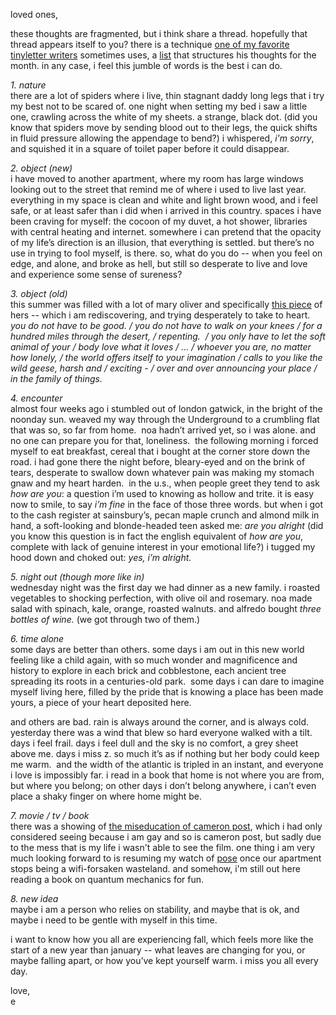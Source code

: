 loved ones,

these thoughts are fragmented, but i think share a thread. hopefully that thread appears itself to you? there is a technique [one of my favorite tinyletter writers](https://chipmnk.substack.com/?utm_source=substack&utm_medium=web&utm_campaign=substack_profile) sometimes uses, a [list](www.moonlists.com/about/?c=34ebca37-bdf5-43c1-977c-a4799b77fb19) that structures his thoughts for the month. in any case, i feel this jumble of words is the best i can do.

*1. nature*<br>
there are a lot of spiders where i live, thin stagnant daddy long legs that i try my best not to be scared of. one night when setting my bed i saw a little one, crawling across the white of my sheets. a strange, black dot. (did you know that spiders move by sending blood out to their legs, the quick shifts in fluid pressure allowing the appendage to bend?) i whispered, *i'm sorry*, and squished it in a square of toilet paper before it could disappear.

*2. object (new)*<br>
i have moved to another apartment, where my room has large windows looking out to the street that remind me of where i used to live last year. everything in my space is clean and white and light brown wood, and i feel safe, or at least safer than i did when i arrived in this country. spaces i have been craving for myself: the cocoon of my duvet, a hot shower, libraries with central heating and internet. somewhere i can pretend that the opacity of my life’s direction is an illusion, that everything is settled. but there’s no use in trying to fool myself, is there. so, what do you do -- when you feel on edge, and alone, and broke as hell, but still so desperate to live and love and experience some sense of sureness?

*3. object (old)*<br>
this summer was filled with a lot of mary oliver and specifically [this piece](http://onbeing.org/blog/mary-oliver-reads-wild-geese/?c=34ebca37-bdf5-43c1-977c-a4799b77fb19) of hers -- which i am rediscovering, and trying desperately to take to heart. *you do not have to be good. / you do not have to walk on your knees / for a hundred miles through the desert, / repenting.  / you only have to let the soft animal of your / body love what it loves / ... / whoever you are, no matter how lonely, / the world offers itself to your imagination / calls to you like the wild geese, harsh and / exciting - / over and over announcing your place / in the family of things.*

*4. encounter*<br>
almost four weeks ago i stumbled out of london gatwick, in the bright of the noonday sun. weaved my way through the Underground to a crumbling flat that was so, so far from home.  noa hadn’t arrived yet, so i was alone. and no one can prepare you for that, loneliness.  the following morning i forced myself to eat breakfast, cereal that i bought at the corner store down the road. i had gone there the night before, bleary-eyed and on the brink of tears, desperate to swallow down whatever pain was making my stomach gnaw and my heart harden.  in the u.s., when people greet they tend to ask *how are you*: a question i’m used to knowing as hollow and trite. it is easy now to smile, to say *i’m fine* in the face of those three words. but when i got to the cash register at sainsbury’s, pecan maple crunch and almond milk in hand, a soft-looking and blonde-headed teen asked me: *are you alright* (did you know this question is in fact the english equivalent of *how are you*, complete with lack of genuine interest in your emotional life?) i tugged my hood down and choked out: *yes, i’m alright.*

*5. night out (though more like in)*<br>
wednesday night was the first day we had dinner as a new family. i roasted vegetables to shocking perfection, with olive oil and rosemary. noa made salad with spinach, kale, orange, roasted walnuts. and alfredo bought *three bottles of wine.* (we got through two of them.)

*6. time alone*<br>
some days are better than others. some days i am out in this new world feeling like a child again, with so much wonder and magnificence and history to explore in each brick and cobblestone, each ancient tree spreading its roots in a centuries-old park.  some days i can dare to imagine myself living here, filled by the pride that is knowing a place has been made yours, a piece of your heart deposited here.

and others are bad. rain is always around the corner, and is always cold. yesterday there was a wind that blew so hard everyone walked with a tilt. days i feel frail. days i feel dull and the sky is no comfort, a grey sheet above me. days i miss z. so much it’s as if nothing but her body could keep me warm.  and the width of the atlantic is tripled in an instant, and everyone i love is impossibly far. i read in a book that home is not where you are from, but where you belong; on other days i don’t belong anywhere, i can’t even place a shaky finger on where home might be.

*7. movie / tv / book*<br>
there was a showing of [the miseducation of cameron post](www.imdb.com/title/tt6257174/?c=34ebca37-bdf5-43c1-977c-a4799b77fb19), which i had only considered seeing because i am gay and so is cameron post, but sadly due to the mess that is my life i wasn't able to see the film. one thing i am very much looking forward to is resuming my watch of [pose](http://en.wikipedia.org/wiki/pose_-tv_series?c=34ebca37-bdf5-43c1-977c-a4799b77fb19) once our apartment stops being a wifi-forsaken wasteland. and somehow, i'm still out here reading a book on quantum mechanics for fun.

*8. new idea*<br>
maybe i am a person who relies on stability, and maybe that is ok, and maybe i need to be gentle with myself in this time.

i want to know how you all are experiencing fall, which feels more like the start of a new year than january -- what leaves are changing for you, or maybe falling apart, or how you’ve kept yourself warm. i miss you all every day.

love,<br>
e